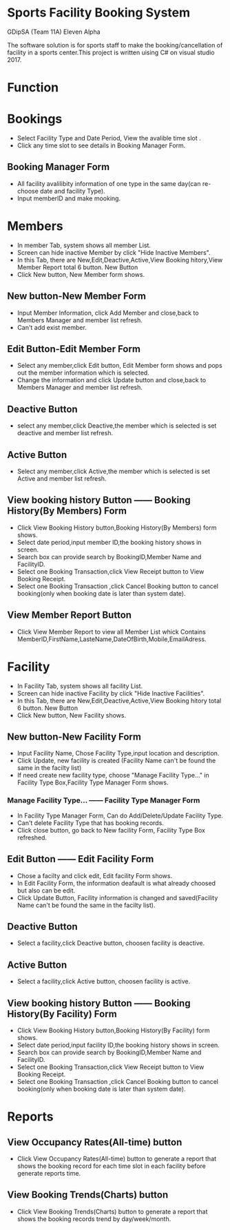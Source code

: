 Sports Facility Booking System
========================
GDipSA (Team 11A) Eleven Alpha

The software solution is for sports staff to make the booking/cancellation of facility in a sports center.This project is written uising C# on visual studio 2017.

Function
==================
# Bookings 
* Select Facility Type and Date Period, View the avalible time slot .
* Click any time slot to see details in Booking Manager Form.
## Booking Manager Form
* All facility avalilibity information of one type in the same day(can re-choose date and facility Type).
* Input memberID and make mooking.
   
# Members 
* In member Tab, system shows all member List.
* Screen can hide inactive Member by click "Hide Inactive Members".
* In this Tab, there are New,Edit,Deactive,Active,View Booking hitory,View Member Report total 6 button.
New Button
* Click New button, New Member form shows.

## New button-New Member Form
* Input Member Information, click Add Member and close,back to Members Manager and member list refresh.
* Can't add exist member.

## Edit Button-Edit Member Form
* Select any member,click Edit button, Edit Member form shows and pops out the member information which is selected.
* Change the information and click Update button and close,back to Members Manager and member list refresh.

## Deactive Button
* select any member,click Deactive,the member which is selected is set deactive and member list refresh.

## Active Button
* Select any member,click Active,the member which is selected is set Active and member list refresh.

## View booking history Button —— Booking History(By Members) Form
* Click View Booking History button,Booking History(By Members) form shows.
* Select date period,input member ID,the booking history shows in screen.
* Search box can provide search by BookingID,Member Name and FacilityID.
* Select one Booking Transaction,click View Receipt button to View Booking Receipt.
* Select one Booking Transaction ,click Cancel Booking button to cancel booking(only when booking date is later than system date).
    
## View Member Report Button
* Click View Member Report to view all Member List whick Contains MemberID,FirstName,LasteName,DateOfBirth,Mobile,EmailAdress.

# Facility
* In Facility Tab, system shows all facility List.
* Screen can hide inactive Facility by click "Hide Inactive Facilities".
* In this Tab, there are New,Edit,Deactive,Active,View Booking hitory total 6 button.
New Button
* Click New button, New Facility shows.
## New button-New Facility Form
* Input Facility Name, Chose Facility Type,input location and description.
* Click Update, new facility is created (Facility Name can't be found the same in the facilty list)
* If need create new facility type, choose "Manage Facility Type..." in Facility Type Box,Facility Type Manager Form shows.
### Manage Facility Type... —— Facility Type Manager Form
* In Facility Type Manager Form, Can do Add/Delete/Update Facility Type.
* Can't delete Facility Type that has booking records.
* Click close button, go back to New facility Form, Facility Type Box refreshed.


## Edit Button —— Edit Facility Form
* Chose a facilty and click edit, Edit facility Form shows.
* In Edit Facility Form, the information deafault is what already choosed but also can be edit.
* Click Update Button, Facility information is changed and saved(Facility Name can't be found the same in the facilty list).

## Deactive Button
* Select a facility,click Deactive button, choosen facility is deactive.

## Active Button
* Select a facility,click Active button, choosen facility is active.

## View booking history Button —— Booking History(By Facility) Form
* Click View Booking History button,Booking History(By Facility)  form shows.
* Select date period,input facility ID,the booking history shows in screen.
* Search box can provide search by BookingID,Member Name and FacilityID.
* Select one Booking Transaction,click View Receipt button to View Booking Receipt.
* Select one Booking Transaction ,click Cancel Booking button to cancel booking(only when booking date is later than system date).

# Reports
## View Occupancy Rates(All-time) button
* Click View Occupancy Rates(All-time) button to generate a report that shows the booking record for each time slot in each facility before generate reports time.

## View Booking Trends(Charts) button
* Click View Booking Trends(Charts) button to generate a report that shows the booking records trend by day/week/month.


